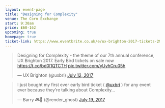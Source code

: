 ```yaml
---
layout: event-page  
title: "Designing for Complexity"
venue: The Corn Exchange
start: 9:30am
price: £60-162
upcoming: true
homepage: true
ticket-link: https://www.eventbrite.co.uk/e/ux-brighton-2017-tickets-29815170979#tickets
---
```


<blockquote class="twitter-tweet" data-lang="en"><p lang="en" dir="ltr">Designing for Complexity - the theme of our 7th annual conference, UX Brighton 2017. Early Bird tickets on sale now <a href="https://t.co/bd0l1QTCTH">https://t.co/bd0l1QTCTH</a> <a href="https://t.co/yUyhCru05h">pic.twitter.com/yUyhCru05h</a></p>&mdash; UX Brighton (@uxbri) <a href="https://twitter.com/uxbri/status/885104814472015872">July 12, 2017</a></blockquote>
<script async src="//platform.twitter.com/widgets.js" charset="utf-8"></script>

<blockquote class="twitter-tweet" data-lang="en"><p lang="en" dir="ltr">I just bought my first ever early bird ticket ( <a href="https://twitter.com/uxbri">@uxbri</a> ) for any event ever because they&#39;re talking about Complexity...</p>&mdash; Barry 🎮👻 (@render_ghost) <a href="https://twitter.com/render_ghost/status/887695816865046529">July 19, 2017</a></blockquote>
<script async src="//platform.twitter.com/widgets.js" charset="utf-8"></script>
